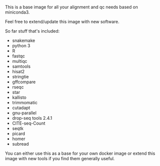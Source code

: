 This is a base image for all your alignment and qc needs based on miniconda3.

Feel free to extend/update this image with new software.

So far stuff that's included:

- snakemake
- python 3
- R
- fastqc
- multiqc
- samtools
- hisat2
- stringtie
- gffcompare
- rseqc
- star
- kallisto
- trimmomatic
- cutadapt
- gnu-parallel
- drop-seq tools 2.4.1
- CITE-seq-Count
- seqtk
- picard
- homer
- subread

You can either use this as a base for your own docker image or
extend this image with new tools if you find them generally useful.